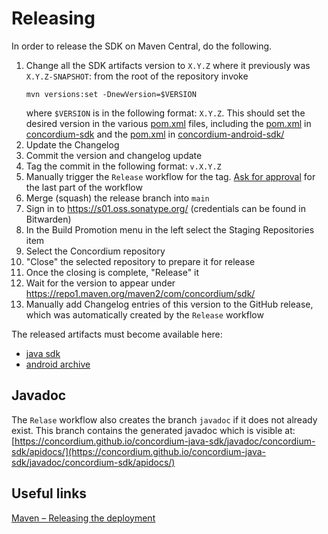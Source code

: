 # Releasing

In order to release the SDK on Maven Central, do the following.

1. Change all the SDK artifacts version to `X.Y.Z` where it previously was `X.Y.Z-SNAPSHOT`:
   from the root of the repository invoke
   ```
   mvn versions:set -DnewVersion=$VERSION
   ```
   where `$VERSION` is in the following format: `X.Y.Z`.
   This should set the desired version in the various [pom.xml](pom.xml) files, including
   the [pom.xml](concordium-sdk/pom.xml) in [concordium-sdk](concordium-sdk) and
   the [pom.xml](concordium-android-sdk/pom.xml) in [concordium-android-sdk/](concordium-android-sdk)
2. Update the Changelog
3. Commit the version and changelog update
4. Tag the commit in the following format: `v.X.Y.Z`
5. Manually trigger the `Release` workflow for the tag.
   [Ask for approval](https://github.com/orgs/Concordium/teams/java-sdk-publishers) for the last part of the workflow
6. Merge (squash) the release branch into `main`
7. Sign in to https://s01.oss.sonatype.org/ (credentials can be found in Bitwarden)
8. In the Build Promotion menu in the left select the Staging Repositories item
9. Select the Concordium repository
10. "Close" the selected repository to prepare it for release
11. Once the closing is complete, "Release" it
12. Wait for the version to appear under https://repo1.maven.org/maven2/com/concordium/sdk/
13. Manually add Changelog entries of this version to the GitHub release,
    which was automatically created by the `Release` workflow

The released artifacts must become available here:

- [java sdk](https://central.sonatype.com/artifact/com.concordium.sdk/concordium-sdk)
- [android archive](https://central.sonatype.com/artifact/com.concordium.sdk/concordium-android-sdk)

## Javadoc

The `Relase` workflow also creates the branch `javadoc` if it does not already exist.
This branch contains the generated javadoc which is visible
at: [https://concordium.github.io/concordium-java-sdk/javadoc/concordium-sdk/apidocs/](https://concordium.github.io/concordium-java-sdk/javadoc/concordium-sdk/apidocs/)

## Useful links

[Maven – Releasing the deployment](https://central.sonatype.org/publish/release/)
